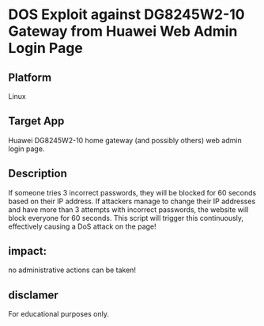# DOS Exploit against DG8245W2-10 Gateway from Huawei Web Admin Login Page

## Platform

Linux

## Target App

Huawei DG8245W2-10 home gateway (and possibly others) web admin login page.

## Description

If someone tries 3 incorrect passwords, they will be blocked for 60 seconds based on their IP address. If attackers manage to change their IP addresses and have more than 3 attempts with incorrect passwords, the website will block everyone for 60 seconds. This script will trigger this continuously, effectively causing a DoS attack on the page!

## impact:

no administrative actions can be taken!

## disclamer

For educational purposes only.
